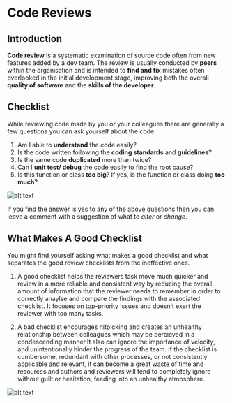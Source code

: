 # Code Reviews #
## Introduction ## 

**Code review** is a systematic examination of source code often from new features added by a dev team. The review is usually conducted by **peers** within the organisation and is intended to **find and fix** mistakes often overlooked in the initial development stage, improving both the overall **quality of software** and the **skills of the developer**.

## Checklist ##
While reviewing code made by you or your colleagues there are generally a few questions you can ask yourself about the code.

1. Am I able to **understand** the code easily?
2. Is the code written following the **coding standards** and **guidelines**?
3. Is the same code **duplicated** more than twice?
4. Can I **unit test/ debug** the code easily to find the root cause?
5. Is this function or class **too big**? If yes, is the function or class doing **too much**?

![alt text](https://i0.wp.com/d331tpl5vusgqa.cloudfront.net/wp-content/uploads/2015/08/Experienced-Code-Reviewer.png?ssl=1 "An example of that need to be asked.")

If you find the answer is yes to any of the above questions then you can leave a comment with a suggestion of what to *alter* or *change*.

## What Makes A Good Checklist ##
You might find yourself asking what makes a good checklist and what separates the good review checklists from the ineffective ones.

1. A good checklist helps the reviewers task move much quicker and review in a more reliable and consistent way by reducing the overall amount of information that the reviewer needs to remember in order to correctly anaylse and compare the findings with the associated checklist. It focuses on top-priority issues and doesn’t exert the reviewer with too many tasks.

2. A bad checklist encourages nitpicking and creates an unhealthy relationship between colleagues which may be percieved in a condescending manner.It also can ignore the importance of velocity, and unintentionally hinder the progress of the team. If the checklist is cumbersome, redundant with other processes, or not consistently applicable and relevant, it can become a great waste of time and resources and authors and reviewers will tend to completely ignore without guilt or hesitation, feeding into an unhealthy atmosphere.

![alt text](https://res.cloudinary.com/practicaldev/image/fetch/s--uM_i7h-C--/c_imagga_scale,f_auto,fl_progressive,h_1080,q_auto,w_1080/https://dev-to-uploads.s3.amazonaws.com/i/t9qsmq21y4sz5462wpjf.png "An example of that need to be asked.")




